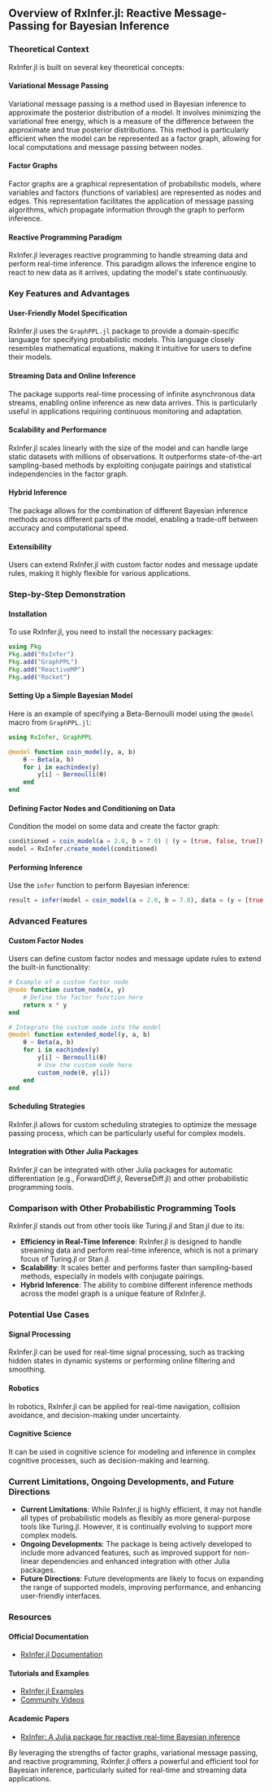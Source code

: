 ## Overview of RxInfer.jl: Reactive Message-Passing for Bayesian Inference

### Theoretical Context

RxInfer.jl is built on several key theoretical concepts:

#### Variational Message Passing
Variational message passing is a method used in Bayesian inference to approximate the posterior distribution of a model. It involves minimizing the variational free energy, which is a measure of the difference between the approximate and true posterior distributions. This method is particularly efficient when the model can be represented as a factor graph, allowing for local computations and message passing between nodes.

#### Factor Graphs
Factor graphs are a graphical representation of probabilistic models, where variables and factors (functions of variables) are represented as nodes and edges. This representation facilitates the application of message passing algorithms, which propagate information through the graph to perform inference.

#### Reactive Programming Paradigm
RxInfer.jl leverages reactive programming to handle streaming data and perform real-time inference. This paradigm allows the inference engine to react to new data as it arrives, updating the model's state continuously.

### Key Features and Advantages

#### User-Friendly Model Specification
RxInfer.jl uses the `GraphPPL.jl` package to provide a domain-specific language for specifying probabilistic models. This language closely resembles mathematical equations, making it intuitive for users to define their models.

#### Streaming Data and Online Inference
The package supports real-time processing of infinite asynchronous data streams, enabling online inference as new data arrives. This is particularly useful in applications requiring continuous monitoring and adaptation.

#### Scalability and Performance
RxInfer.jl scales linearly with the size of the model and can handle large static datasets with millions of observations. It outperforms state-of-the-art sampling-based methods by exploiting conjugate pairings and statistical independencies in the factor graph.

#### Hybrid Inference
The package allows for the combination of different Bayesian inference methods across different parts of the model, enabling a trade-off between accuracy and computational speed.

#### Extensibility
Users can extend RxInfer.jl with custom factor nodes and message update rules, making it highly flexible for various applications.

### Step-by-Step Demonstration

#### Installation
To use RxInfer.jl, you need to install the necessary packages:
```julia
using Pkg
Pkg.add("RxInfer")
Pkg.add("GraphPPL")
Pkg.add("ReactiveMP")
Pkg.add("Rocket")
```

#### Setting Up a Simple Bayesian Model
Here is an example of specifying a Beta-Bernoulli model using the `@model` macro from `GraphPPL.jl`:
```julia
using RxInfer, GraphPPL

@model function coin_model(y, a, b)
    θ ~ Beta(a, b)
    for i in eachindex(y)
        y[i] ~ Bernoulli(θ)
    end
end
```

#### Defining Factor Nodes and Conditioning on Data
Condition the model on some data and create the factor graph:
```julia
conditioned = coin_model(a = 2.0, b = 7.0) | (y = [true, false, true])
model = RxInfer.create_model(conditioned)
```

#### Performing Inference
Use the `infer` function to perform Bayesian inference:
```julia
result = infer(model = coin_model(a = 2.0, b = 7.0), data = (y = [true, false, true]))
```

### Advanced Features

#### Custom Factor Nodes
Users can define custom factor nodes and message update rules to extend the built-in functionality:
```julia
# Example of a custom factor node
@node function custom_node(x, y)
    # Define the factor function here
    return x * y
end

# Integrate the custom node into the model
@model function extended_model(y, a, b)
    θ ~ Beta(a, b)
    for i in eachindex(y)
        y[i] ~ Bernoulli(θ)
        # Use the custom node here
        custom_node(θ, y[i])
    end
end
```

#### Scheduling Strategies
RxInfer.jl allows for custom scheduling strategies to optimize the message passing process, which can be particularly useful for complex models.

#### Integration with Other Julia Packages
RxInfer.jl can be integrated with other Julia packages for automatic differentiation (e.g., ForwardDiff.jl, ReverseDiff.jl) and other probabilistic programming tools.

### Comparison with Other Probabilistic Programming Tools

RxInfer.jl stands out from other tools like Turing.jl and Stan.jl due to its:

- **Efficiency in Real-Time Inference**: RxInfer.jl is designed to handle streaming data and perform real-time inference, which is not a primary focus of Turing.jl or Stan.jl.
- **Scalability**: It scales better and performs faster than sampling-based methods, especially in models with conjugate pairings.
- **Hybrid Inference**: The ability to combine different inference methods across the model graph is a unique feature of RxInfer.jl.

### Potential Use Cases

#### Signal Processing
RxInfer.jl can be used for real-time signal processing, such as tracking hidden states in dynamic systems or performing online filtering and smoothing.

#### Robotics
In robotics, RxInfer.jl can be applied for real-time navigation, collision avoidance, and decision-making under uncertainty.

#### Cognitive Science
It can be used in cognitive science for modeling and inference in complex cognitive processes, such as decision-making and learning.

### Current Limitations, Ongoing Developments, and Future Directions

- **Current Limitations**: While RxInfer.jl is highly efficient, it may not handle all types of probabilistic models as flexibly as more general-purpose tools like Turing.jl. However, it is continually evolving to support more complex models.
- **Ongoing Developments**: The package is being actively developed to include more advanced features, such as improved support for non-linear dependencies and enhanced integration with other Julia packages.
- **Future Directions**: Future developments are likely to focus on expanding the range of supported models, improving performance, and enhancing user-friendly interfaces.

### Resources

#### Official Documentation
- [RxInfer.jl Documentation](https://reactivebayes.github.io/RxInfer.jl/stable/manuals/getting-started/)

#### Tutorials and Examples
- [RxInfer.jl Examples](https://github.com/ReactiveBayes/RxInfer.jl/tree/main/examples)
- [Community Videos](https://rxinfer.ml/#community-videos)

#### Academic Papers
- [RxInfer: A Julia package for reactive real-time Bayesian inference](https://www.theoj.org/joss-papers/joss.05161/10.21105.joss.05161.pdf)

By leveraging the strengths of factor graphs, variational message passing, and reactive programming, RxInfer.jl offers a powerful and efficient tool for Bayesian inference, particularly suited for real-time and streaming data applications.